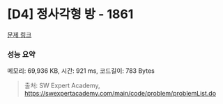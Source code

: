 # [D4] 정사각형 방 - 1861 

[문제 링크](https://swexpertacademy.com/main/code/problem/problemDetail.do?contestProbId=AV5LtJYKDzsDFAXc) 

### 성능 요약

메모리: 69,936 KB, 시간: 921 ms, 코드길이: 783 Bytes



> 출처: SW Expert Academy, https://swexpertacademy.com/main/code/problem/problemList.do